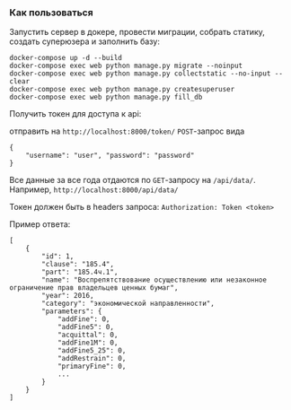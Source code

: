 ### Как пользоваться

Запустить сервер в докере, провести миграции, собрать статику, создать суперюзера и заполнить базу:

```
docker-compose up -d --build
docker-compose exec web python manage.py migrate --noinput
docker-compose exec web python manage.py collectstatic --no-input --clear
docker-compose exec web python manage.py createsuperuser
docker-compose exec web python manage.py fill_db
```

Получить токен для доступа к api:

отправить на `http://localhost:8000/token/` `POST`-запрос вида 

```
{
    "username": "user", "password": "password"
}
```

Все данные за все года отдаются по `GET`-запросу на `/api/data/`. Например, `http://localhost:8000/api/data/`

Токен должен быть в headers запроса: `Authorization: Token <token>`

Пример ответа:

```
[
    {
        "id": 1,
        "clause": "185.4",
        "part": "185.4ч.1",
        "name": "Воспрепятствование осуществлению или незаконное ограничение прав владельцев ценных бумаг",
        "year": 2016,
        "category": "экономической направленности",
        "parameters": {
            "addFine": 0,
            "addFine5": 0,
            "acquittal": 0,
            "addFine1M": 0,
            "addFine5_25": 0,
            "addRestrain": 0,
            "primaryFine": 0,
            ...
        }
    }
]
```
